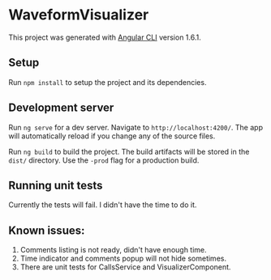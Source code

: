 # WaveformVisualizer

This project was generated with [Angular CLI](https://github.com/angular/angular-cli) version 1.6.1.

## Setup

Run `npm install` to setup the project and its dependencies.

## Development server

Run `ng serve` for a dev server. Navigate to `http://localhost:4200/`. The app will automatically reload if you change any of the source files.

Run `ng build` to build the project. The build artifacts will be stored in the `dist/` directory. Use the `-prod` flag for a production build.

## Running unit tests

Currently the tests will fail. I didn't have the time to do it.

## Known issues:
1. Comments listing is not ready, didn't have enough time.
2. Time indicator and comments popup will not hide sometimes.
3. There are unit tests for CallsService and VisualizerComponent.
